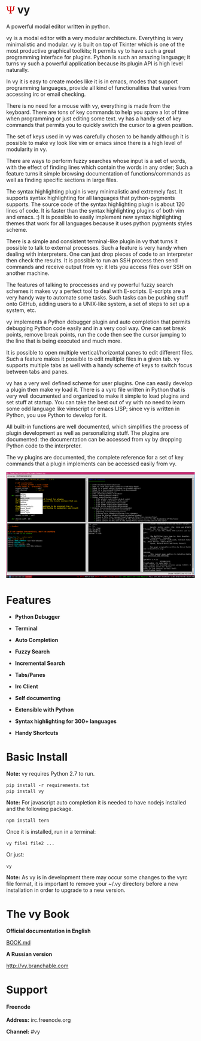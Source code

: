 ![vy](vy.png) vy
================

A powerful modal editor written in python.


vy is a modal editor with a very modular architecture. Everything is very minimalistic and modular. 
vy is built on top of Tkinter which is one of the most productive graphical toolkits; It permits vy
to have such a great programming interface for plugins. Python is such an amazing language;
it turns vy such a powerful application because its plugin API is high level naturally.

In vy it is easy to create modes like it is in emacs, modes that support programming languages, 
provide all kind of functionalities that varies from accessing irc or email checking.

There is no need for a mouse with vy, everything is made from the keyboard. There are tons of key commands to help 
you spare a lot of time when programming or just editing some text. vy has a handy set of key commands that
permits you to quickly switch the cursor to a given position. 

The set of keys used in vy was carefully chosen to be handy although it is possible to make vy look like vim or emacs since
there is a high level of modularity in vy.

There are ways to perform fuzzy searches whose input is a set of words, with the effect of finding lines which contain the words in any order;
Such a feature turns it simple browsing documentation of functions/commands as well as finding specific sections in large files.

The syntax highlighting plugin is very minimalistic and extremely fast. It supports syntax highlighting 
for all languages that python-pygments supports. The source code of the syntax highlighting plugin is about 
120 lines of code. It is faster than the syntax highlighting plugins of both vim and emacs. :)
It is possible to easily implement new syntax highlighting themes that work for all languages because it uses
python pygments styles scheme.

There is a simple and consistent terminal-like plugin in vy that turns it possible to talk to external processes.
Such a feature is very handy when dealing with interpreters. One can just drop pieces of code to an interpreter
then check the results. It is possible to run an SSH process then send commands and receive 
output from vy: it lets you access files over SSH on another machine.

The features of talking to proccesses and vy powerful fuzzy search schemes it makes vy a perfect tool to deal with
E-scripts. E-scripts are a very handy way to automate some tasks. Such tasks can be pushing stuff onto GitHub, adding users 
to a UNIX-like system, a set of steps to set up a system, etc. 

vy implements a Python debugger plugin and auto completion that permits debugging Python code easily and in a very cool way. 
One can set break points, remove break points, run the code then see the cursor jumping to the line 
that is being executed and much more.

It is possible to open multiple vertical/horizontal panes to edit different files. Such a feature makes it possible
to edit multiple files in a given tab. vy supports multiple tabs as well with a handy scheme of keys
to switch focus between tabs and panes. 

vy has a very well defined scheme for user plugins. One can easily develop a plugin then make vy load it.
There is a vyrc file written in Python that is very well documented and organized to make it simple to load
plugins and set stuff at startup. You can take the best out of vy with no need to learn some odd language
like vimscript or emacs LISP; since vy is written in Python, you use Python to develop for it.

All built-in functions are well documented, which simplifies the process of plugin development as well as personalizing stuff.
The plugins are documented: the documentation can be accessed from vy by dropping Python code to the interpreter.

The vy plugins are documented, the complete reference for a set of key commands that a plugin implements 
can be accessed easily from vy.
    
![screenshot-1](screenshot-1.jpg)

Features
========

- **Python Debugger**

- **Terminal**

- **Auto Completion**

- **Fuzzy Search**

- **Incremental Search**

- **Tabs/Panes**

- **Irc Client** 

- **Self documenting**

- **Extensible with Python**

- **Syntax highlighting for 300+ languages**

- **Handy Shortcuts**


Basic Install
=============

**Note:** 
vy requires Python 2.7 to run.

    pip install -r requirements.txt
    pip install vy

**Note:** 
For javascript auto completion it is needed to have nodejs installed and the following package.

    npm install tern

Once it is installed, run in a terminal:

    vy file1 file2 ...

Or just:

    vy

**Note:**
As vy is in development there may occur some changes to the vyrc file format, it is important to remove
your ~/.vy directory before a new installation in order to upgrade to a new version.

The vy Book
===========

**Official documentation in English**

[BOOK.md](BOOK.md)

**A Russian version**

http://vy.branchable.com

Support
=======

#### Freenode

**Address:** irc.freenode.org

**Channel:** #vy



